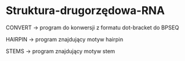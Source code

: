 # Struktura-drugorzędowa-RNA

CONVERT -> program do konwersji z formatu dot-bracket do BPSEQ

HAIRPIN -> program znajdujący motyw hairpin

STEMS -> program znajdujący motyw stem
